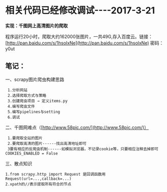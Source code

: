 # 相关代码已经修改调试----2017-3-21 #
**实现：千图网上高清图片的爬取**

程序运行20小时，爬取大约162000张图片，一共49G,存入百度云。链接：[http://pan.baidu.com/s/1hsolxNe](http://pan.baidu.com/s/1hsolxNe) 密码：y0ut

## 笔记： ##

一、scrapy图片爬虫构建思路

     1.分析网站
     2.选择爬取方式与策略
     3.创建爬虫项目 → 定义items.py
     4.编写爬虫文件
     5.编写pipelines与setting
     6.调试

二、千图网难点（[http://www.58pic.com/](http://www.58pic.com/)）

     1.要爬取全站的图片
     2.要爬取高清的图片------找出高清地址即可
     3要有相应的反爬虫机制------如模拟浏览器，不记录cookie等，只要相应注释去掉即可COOKIES_ENABLED = False

三、散点知识

   	1.from scrapy.http import Request 是回调函数用Request(url=...,callback=...)
   	2.xpath的//表示提取所有符合的节点



